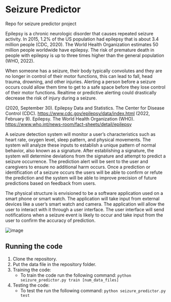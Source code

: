 # Seizure Predictor
Repo for seizure predictor project

Epilepsy is a chronic neurologic disorder that causes repeated seizure activity. In 2015, 1.2% of the US population had epilepsy that is about 3.4 million people (CDC, 2020). The World Health Organization estimates 50 million people worldwide have epilepsy. The risk of premature death in people with epilepsy is up to three times higher than the general population (WHO, 2022). 

When someone has a seizure, their body typically convolutes and they are no longer in control of their motor functions, this can lead to fall, head trauma, drowning, and other injuries. Alerting a person before a seizure occurs could allow them time to get to a safe space before they lose control of their motor functions. Realtime or predictive alerting could drastically decrease the risk of injury during a seizure.  

(2020, September 30). Epilepsy Data and Statistics. The Center for Disease Control (CDC). https://www.cdc.gov/epilepsy/data/index.html
(2022, February 9). Epilepsy. The World Health Organization (WHO).  https://www.who.int/news-room/fact-sheets/detail/epilepsy

A seizure detection system will monitor a user’s characteristics such as heart rate, oxygen level, sleep pattern, and physical movements. The system will analyze these inputs to establish a unique pattern of normal behavior, also known as a signature. After establishing a signature, the system will determine deviations from the signature and attempt to predict a seizure occurrence. The prediction alert will be sent to the user and caregivers to ensure no additional harm occurs. Once a prediction or identification of a seizure occurs the users will be able to confirm or refute the prediction and the system will be able to improve precision of future predictions based on feedback from users.  

The physical structure is envisioned to be a software application used on a smart phone or smart watch. The application will take input from external devices like a user’s smart watch and camera. The application will allow the user to interact with it through a user interface. The user interface will send notifications when a seizure event is likely to occur and take input from the user to confirm the accuracy of prediction. 

![image](https://user-images.githubusercontent.com/47536604/191063494-8835d118-b1ee-4d04-943f-fb079765d5a8.png)

## Running the code
1. Clone the repository.
2. Put the data file in the repository folder.
3. Training the code:
    - To train the code run the following command: `python seizure_predictor.py train [num_data_files]`
4. Testing the code:
    - To test the run the following command: `python seizure_predictor.py test`

